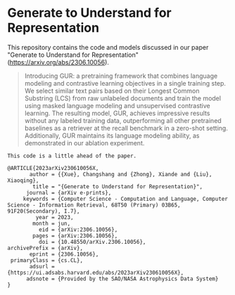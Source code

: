 # Generate to Understand for Representation

This repository contains the code and models discussed in our paper "Generate to Understand for Representation"(https://arxiv.org/abs/2306.10056). 

> Introducing GUR: a pretraining framework that combines language modeling and contrastive learning objectives in a single training step. We select similar text pairs based on their Longest Common Substring (LCS) from raw unlabeled documents and train the model using masked language modeling and unsupervised contrastive learning. The resulting model, GUR, achieves impressive results without any labeled training data, outperforming all other pretrained baselines as a retriever at the recall benchmark in a zero-shot setting. Additionally, GUR maintains its language modeling ability, as demonstrated in our ablation experiment. 


` This code is a little ahead of the paper. `


```
@ARTICLE{2023arXiv230610056X,
       author = {{Xue}, Changshang and {Zhong}, Xiande and {Liu}, Xiaoqing},
        title = "{Generate to Understand for Representation}",
      journal = {arXiv e-prints},
     keywords = {Computer Science - Computation and Language, Computer Science - Information Retrieval, 68T50 (Primary) 03B65, 91F20(Secondary), I.7},
         year = 2023,
        month = jun,
          eid = {arXiv:2306.10056},
        pages = {arXiv:2306.10056},
          doi = {10.48550/arXiv.2306.10056},
archivePrefix = {arXiv},
       eprint = {2306.10056},
 primaryClass = {cs.CL},
       adsurl = {https://ui.adsabs.harvard.edu/abs/2023arXiv230610056X},
      adsnote = {Provided by the SAO/NASA Astrophysics Data System}
}

```
